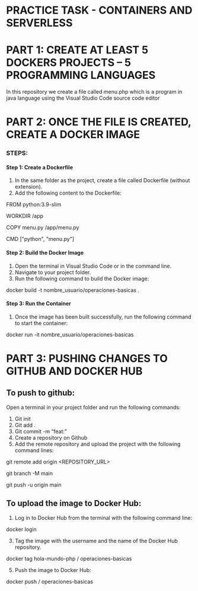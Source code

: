# PRACTICE TASK - CONTAINERS AND SERVERLESS
# PART 1: CREATE AT LEAST 5 DOCKERS PROJECTS – 5 PROGRAMMING LANGUAGES
In this repository we create a file called menu.php which is a program in java language using the Visual Studio Code source code editor
# PART 2: ONCE THE FILE IS CREATED, CREATE A DOCKER IMAGE
### STEPS:
#### Step 1: Create a Dockerfile
1. In the same folder as the project, create a file called Dockerfile (without extension).
2. Add the following content to the Dockerfile:
   
FROM python:3.9-slim

WORKDIR /app

COPY menu.py /app/menu.py

CMD ["python", "menu.py"]

#### Step 2: Build the Docker Image
1. Open the terminal in Visual Studio Code or in the command line.
2. Navigate to your project folder.
3. Run the following command to build the Docker image:
   
docker build -t nombre_usuario/operaciones-basicas .


#### Step 3: Run the Container
1. Once the image has been built successfully, run the following command to start the container:
   
docker run -it nombre_usuario/operaciones-basicas


# PART 3: PUSHING CHANGES TO GITHUB AND DOCKER HUB
## To push to github:
Open a terminal in your project folder and run the following commands:
1. Git init
2. Git add .
3. Git commit -m “feat:”
4. Create a repository on Github
5. Add the remote repository and upload the project with the following command lines:
   
git remote add origin <REPOSITORY_URL>

git branch -M main

git push -u origin main

## To upload the image to Docker Hub:
1. Log in to Docker Hub from the terminal with the following command line:
   
docker login

3. Tag the image with the username and the name of the Docker Hub repository.
   
docker tag hola-mundo-php <username>/ operaciones-basicas
   
5. Push the image to Docker Hub:
   
docker push <username>/ operaciones-basicas






